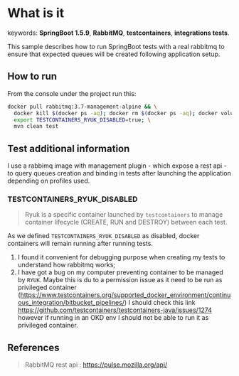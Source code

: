 # What is it

keywords: **SpringBoot 1.5.9**, **RabbitMQ**, **testcontainers**, **integrations tests**.

This sample describes how to run SpringBoot tests with a real rabbitmq to ensure that expected queues will be created following application setup. 

## How to run

From the console under the project run this:

```bash
docker pull rabbitmq:3.7-management-alpine && \
  docker kill $(docker ps -aq); docker rm $(docker ps -aq); docker volume prune -f; \
  export TESTCONTAINERS_RYUK_DISABLED=true; \
  mvn clean test
```

## Test additional information

I use a rabbimq image with management plugin - which expose a rest api - to query queues creation and binding in tests after launching the application depending on profiles used.

### TESTCONTAINERS_RYUK_DISABLED
> Ryuk is a specific container launched by `testcontainers` to manage container lifecycle (CREATE, RUN and DESTROY) between each test.

As we defined `TESTCONTAINERS_RYUK_DISABLED` as disabled, docker containers will remain running after running tests.
1. I found it convenient for debugging purpose when creating my tests to understand how rabbitmq works;
1. I have got a bug on my computer preventing container to be managed by `RYUK`. Maybe this is du to a permission issue as it need to be run as privileged container (https://www.testcontainers.org/supported_docker_environment/continuous_integration/bitbucket_pipelines/)
I should check this link https://github.com/testcontainers/testcontainers-java/issues/1274 however if running in an OKD env I should not be able to run it as privileged container.

## References

> RabbitMQ rest api : https://pulse.mozilla.org/api/


